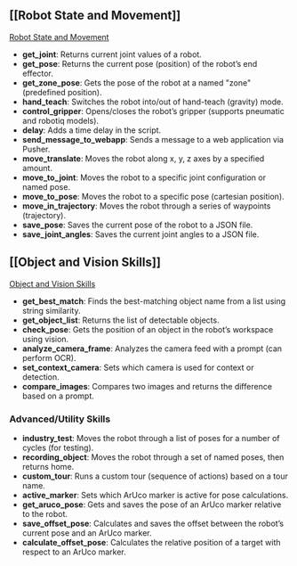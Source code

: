 ## **[[Robot State and Movement]]**
[Robot State and Movement](https://github.com/skyequack/Skills/blob/main/Robot%20State%20and%20Movement.md)
- **get_joint**: Returns current joint values of a robot.
- **get_pose**: Returns the current pose (position) of the robot’s end effector.
- **get_zone_pose**: Gets the pose of the robot at a named "zone" (predefined position).
- **hand_teach**: Switches the robot into/out of hand-teach (gravity) mode.
- **control_gripper**: Opens/closes the robot’s gripper (supports pneumatic and robotiq models).
- **delay**: Adds a time delay in the script.
- **send_message_to_webapp**: Sends a message to a web application via Pusher.
- **move_translate**: Moves the robot along x, y, z axes by a specified amount.
- **move_to_joint**: Moves the robot to a specific joint configuration or named pose.
- **move_to_pose**: Moves the robot to a specific pose (cartesian position).
- **move_in_trajectory**: Moves the robot through a series of waypoints (trajectory).
- **save_pose**: Saves the current pose of the robot to a JSON file.
- **save_joint_angles**: Saves the current joint angles to a JSON file.
## **[[Object and Vision Skills]]**
[Object and Vision Skills](https://github.com/skyequack/Skills/blob/main/Object%20and%20Vision%20Skills.md)

- **get_best_match**: Finds the best-matching object name from a list using string similarity.
- **get_object_list**: Returns the list of detectable objects.
- **check_pose**: Gets the position of an object in the robot’s workspace using vision.
- **analyze_camera_frame**: Analyzes the camera feed with a prompt (can perform OCR).
- **set_context_camera**: Sets which camera is used for context or detection.
- **compare_images**: Compares two images and returns the difference based on a prompt.
### **Advanced/Utility Skills**
- **industry_test**: Moves the robot through a list of poses for a number of cycles (for testing).
- **recording_object**: Moves the robot through a set of named poses, then returns home.
- **custom_tour**: Runs a custom tour (sequence of actions) based on a tour name.
- **active_marker**: Sets which ArUco marker is active for pose calculations.
- **get_aruco_pose**: Gets and saves the pose of an ArUco marker relative to the robot.
- **save_offset_pose**: Calculates and saves the offset between the robot’s current pose and an ArUco marker.
- **calculate_offset_pose**: Calculates the relative position of a target with respect to an ArUco marker.